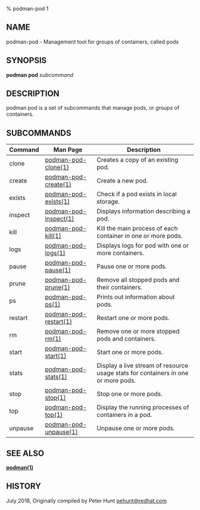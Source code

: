 % podman-pod 1

## NAME

podman\-pod - Management tool for groups of containers, called pods

## SYNOPSIS

**podman pod** _subcommand_

## DESCRIPTION

podman pod is a set of subcommands that manage pods, or groups of containers.

## SUBCOMMANDS

| Command | Man Page                                       | Description                                                                       |
| ------- | ---------------------------------------------- | --------------------------------------------------------------------------------- |
| clone   | [podman-pod-clone(1)](podman-pod-clone.md)     | Creates a copy of an existing pod.                                                |
| create  | [podman-pod-create(1)](podman-pod-create.md)   | Create a new pod.                                                                 |
| exists  | [podman-pod-exists(1)](podman-pod-exists.md)   | Check if a pod exists in local storage.                                           |
| inspect | [podman-pod-inspect(1)](podman-pod-inspect.md) | Displays information describing a pod.                                            |
| kill    | [podman-pod-kill(1)](podman-pod-kill.md)       | Kill the main process of each container in one or more pods.                      |
| logs    | [podman-pod-logs(1)](podman-pod-logs.md)       | Displays logs for pod with one or more containers.                                |
| pause   | [podman-pod-pause(1)](podman-pod-pause.md)     | Pause one or more pods.                                                           |
| prune   | [podman-pod-prune(1)](podman-pod-prune.md)     | Remove all stopped pods and their containers.                                     |
| ps      | [podman-pod-ps(1)](podman-pod-ps.md)           | Prints out information about pods.                                                |
| restart | [podman-pod-restart(1)](podman-pod-restart.md) | Restart one or more pods.                                                         |
| rm      | [podman-pod-rm(1)](podman-pod-rm.md)           | Remove one or more stopped pods and containers.                                   |
| start   | [podman-pod-start(1)](podman-pod-start.md)     | Start one or more pods.                                                           |
| stats   | [podman-pod-stats(1)](podman-pod-stats.md)     | Display a live stream of resource usage stats for containers in one or more pods. |
| stop    | [podman-pod-stop(1)](podman-pod-stop.md)       | Stop one or more pods.                                                            |
| top     | [podman-pod-top(1)](podman-pod-top.md)         | Display the running processes of containers in a pod.                             |
| unpause | [podman-pod-unpause(1)](podman-pod-unpause.md) | Unpause one or more pods.                                                         |

## SEE ALSO

**[podman(1)](podman.md)**

## HISTORY

July 2018, Originally compiled by Peter Hunt <pehunt@redhat.com>
